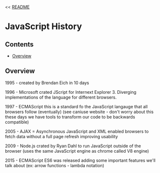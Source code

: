 << [README](./README.md)

# JavaScript History

## Contents
- [Overview](#overview)

## Overview

1995 - created by Brendan Eich in 10 days

1996 - Microsoft crated JScript for Internext Explorer 3. Diverging implementations of the language for different browsers.

1997 - ECMAScript this is a standard fo the JavaScript langauge that all browsers follow (eventually) 
(see caniuse website - don't worry about this these days we have tools to transform our code to be backwards compatible)

2005 - AJAX = Asynchronous JavaScript and XML enabled browsers to fetch data without a full page refresh improving usability

2009 - Node.js crated by Ryan Dahl to run JavaScript outside of the browser (uses the same JavaScript engine as chrome called V8 engine)

2015 - ECMAScript ES6 was released adding some important features we'll talk about (ex: arrow functions - lambda notation)